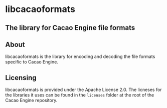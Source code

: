 # libcacaoformats  
## The library for Cacao Engine file formats

## About
libcacaoformats is the library for encoding and decoding the file formats specific to Cacao Engine.

## Licensing
libcacaoformats is provided under the Apache License 2.0. The licneses for the libraries it uses can be found in the `licenses` folder at the root of the Cacao Engine repository.
